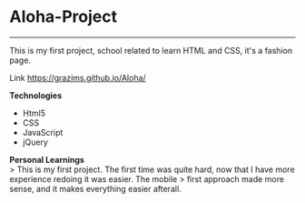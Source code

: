 # Aloha-Project
---


This is my first project, school related to learn HTML and CSS, it's a fashion page. 

Link https://grazims.github.io/Aloha/



<strong>Technologies</strong>
<ul>
<li>Html5</li>
<li>CSS</li>
<li>JavaScript</li>
<li>jQuery</li>
</ul>
<strong>Personal Learnings</strong><br>
> This is my first project. The first time was quite hard, now that I have more experience redoing it was easier. The mobile  > first approach made more sense, and it makes everything easier afterall. 


